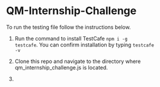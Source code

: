 # QM-Internship-Challenge

To run the testing file follow the instructions below.

1. Run the command to install TestCafe <code>npm i -g testcafe</code>. You can confirm installation by typing <code>testcafe -v</code>
2. Clone this repo and navigate to the directory where qm_internship_challenge.js is located.

3. 